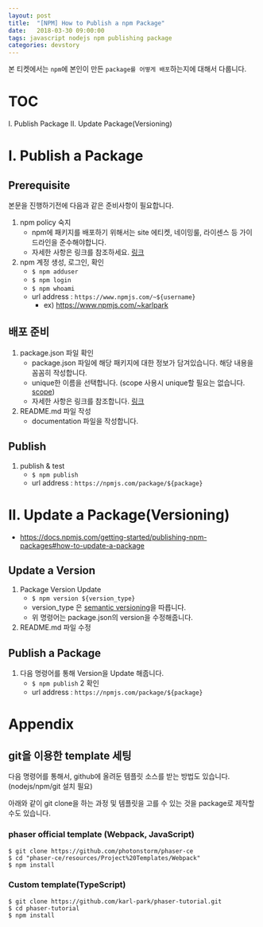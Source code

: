 ```yaml
---
layout: post
title:  "[NPM] How to Publish a npm Package"
date:   2018-03-30 09:00:00
tags: javascript nodejs npm publishing package
categories: devstory
---
```


본 티켓에서는 `npm`에 본인이 만든 `package를 어떻게 배포`하는지에 대해서 다룹니다.

# TOC
I. Publish Package
II. Update Package(Versioning)


# I. Publish a Package

## Prerequisite
본문을 진행하기전에 다음과 같은 준비사항이 필요합니다.

1. npm policy 숙지
    - npm에 패키지를 배포하기 위해서는 site 에티켓, 네이밍룰, 라이센스 등 가이드라인을 준수해야합니다.
    - 자세한 사항은 링크를 참조하세요. [링크](https://www.npmjs.com/policies)
2. npm 계정 생성, 로그인, 확인
    - `$ npm adduser`
    - `$ npm login`
    - `$ npm whoami`
    - url address : `https://www.npmjs.com/~${username}`
        - ex) https://www.npmjs.com/~karlpark


## 배포 준비
1. package.json 파일 확인
    - package.json 파일에 해당 패키지에 대한 정보가 담겨있습니다. 해당 내용을 꼼꼼히 작성합니다.
    - unique한 이름을 선택합니다. (scope 사용시 unique할 필요는 없습니다. [scope](https://docs.npmjs.com/misc/scope))
    - 자세한 사항은 링크를 참조합니다. [링크](https://docs.npmjs.com/getting-started/using-a-package.json)
2. README.md 파일 작성
    - documentation 파일을 작성합니다.

## Publish
1. publish & test
    - `$ npm publish`
    - url address : `https://npmjs.com/package/${package}`



# II. Update a Package(Versioning)
- https://docs.npmjs.com/getting-started/publishing-npm-packages#how-to-update-a-package


## Update a Version
1. Package Version Update
    - `$ npm version ${version_type}`
    - version_type 은 [semantic versioning](https://docs.npmjs.com/getting-started/semantic-versioning)을 따릅니다.
    - 위 명령어는 package.json의 version을 수정해줍니다.
2. README.md 파일 수정


## Publish a Package
1. 다음 명령어를 통해 Version을 Update 해줍니다.
    - `$ npm publish`
2 확인
    - url address : `https://npmjs.com/package/${package}`



# Appendix
## git을 이용한 template 세팅
다음 명령어를 통해서, github에 올려둔 템플릿 소스를 받는 방법도 있습니다.(nodejs/npm/git 설치 필요)

아래와 같이 git clone을 하는 과정 및 템플릿을 고를 수 있는 것을 package로 제작할 수도 있습니다.

### phaser official template (Webpack, JavaScript)

```shell
$ git clone https://github.com/photonstorm/phaser-ce
$ cd "phaser-ce/resources/Project%20Templates/Webpack"
$ npm install
```

### Custom template(TypeScript)

```shell
$ git clone https://github.com/karl-park/phaser-tutorial.git
$ cd phaser-tutorial
$ npm install
```